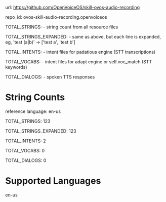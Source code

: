 
url: https://github.com/OpenVoiceOS/skill-ovos-audio-recording

repo_id: ovos-skill-audio-recording.openvoiceos

TOTAL_STRINGS:  - string count from all resource files

TOTAL_STRINGS_EXPANDED: - same as above, but each line is expanded, eg, 'test (a|b)' -> ['test a', 'test b']

TOTAL_INTENTS: - intent files for padatious engine (STT transcriptions)

TOTAL_VOCABS: - intent files for adapt engine or self.voc_match (STT keywords)

TOTAL_DIALOGS: - spoken TTS responses


# String Counts

reference language: en-us

TOTAL_STRINGS: 123  

TOTAL_STRINGS_EXPANDED: 123  

TOTAL_INTENTS: 2  

TOTAL_VOCABS: 0  

TOTAL_DIALOGS: 0  

# Supported Languages

en-us
